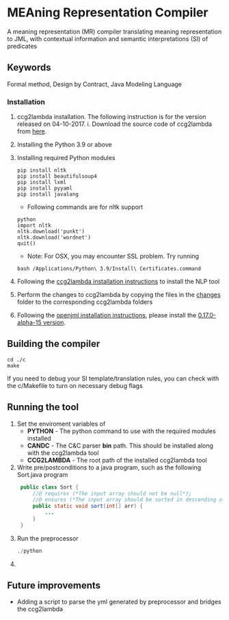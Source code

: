 # MEAning Representation Compiler

A meaning representation (MR) compiler translating meaning representation to JML, with contextual information and semantic interpretations (SI) of predicates

## Keywords
Formal method, Design by Contract, Java Modeling Language

### Installation
1. ccg2lambda installation. The following instruction is for the version released on 04-10-2017.
	i. Download the source code of ccg2lambda from [here](https://github.com/mynlp/ccg2lambda/archive/refs/tags/eacl2017.tar.gz).

	
2. Installing the Python 3.9 or above
3. Installing required Python modules
	```
	pip install nltk	
	pip install beautifulsoup4
	pip install lxml
	pip install pyyaml
	pip install javalang
	```
	- Following commands are for nltk support
	```
	python
	import nltk
	nltk.download('punkt')
	nltk.download('wordnet')
	quit()
	```
	- Note: For OSX, you may encounter SSL problem. Try running
	``` 
	bash /Applications/Python\ 3.9/Install\ Certificates.command
	```
3. Following the [ccg2lambda installation instructions](https://github.com/mynlp/ccg2lambda) to install the NLP tool
4. Perform the changes to ccg2lambda by copying the files in the [changes](./ccg2lambda/changes) folder to the corresponding ccg2lambda folders
5. Following the [openjml installation instructions](https://www.openjml.org/downloads/), please install the [0.17.0-alpha-15 version](https://github.com/OpenJML/OpenJML/releases/tag/0.17.0-alpha-15).

## Building the compiler
```
cd ./c
make
```
If you need to debug your SI template/translation rules, you can check with the c/Makefile to turn on necessary debug flags

## Running the tool
1. Set the enviroment variables of 
   	- **PYTHON** - The python command to use with the required modules installed
   	- **CANDC** - The C&C parser **bin** path. This should be installed along with the ccg2lambda tool
   	- **CCG2LAMBDA** - The root path of the installed ccg2lambda tool
2. Write pre/postconditions to a java program, such as the following Sort.java program
   ```java
	public class Sort {
		//@ requires (*The input array should not be null*);
		//@ ensures (*The input array should be sorted in descending order*);
		public static void sort(int[] arr) {
			...
		}
	}
   ```
3. Run the preprocessor
   ```python
   ./python
   ```
4. 


## Future improvements
- Adding a script to parse the yml generated by preprocessor and bridges the ccg2lambda
